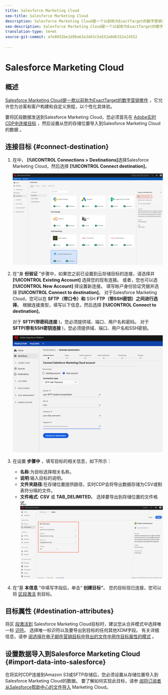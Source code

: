```yaml
---
title: Salesforce Marketing Cloud
seo-title: Salesforce Marketing Cloud
description: Salesforce Marketing Cloud是一个以前称为ExactTarget的数字营销套件，它允许您为访客和客户构建和自定义旅程，以个性化其体验。
seo-description: Salesforce Marketing Cloud是一个以前称为ExactTarget的数字营销套件，它允许您为访客和客户构建和自定义旅程，以个性化其体验。
translation-type: tm+mt
source-git-commit: afe8032be1d96a63a3d43c5a552a0d6152e14552

---
```



# Salesforce Marketing Cloud

## 概述

[Salesforce Marketing Cloud是一款以前称为ExactTarget的数字营销套件](https://www.salesforce.com/products/marketing-cloud/email-marketing/) ，它允许您为访客和客户构建和自定义旅程，以个性化其体验。

要将区段数据发送到Salesforce Marketing Cloud，您必须首先在 [Adobe实时CDP中连接目标](#connect-destination) ，然后设置从您的存储位置导入到Salesforce Marketing Cloud的数据 [](#import-data-into-salesforce) 。

## 连接目标 {#connect-destination}

1. 在中， **[!UICONTROL Connections > Destinations]**&#x200B;选择Salesforce Marketing Cloud，然后选择 **[!UICONTROL Connect destination]**。

   ![连接到Salesforce](/help/rtcdp/destinations/assets/connect-salesforce.png)

1. 在“身 **份验证** ”步骤中，如果您之前已设置到云存储目标的连接，请选择并 **[!UICONTROL Existing Account]** 选择您的现有连接。 或者，您也可以选 **[!UICONTROL New Account]** 择设置新连接。 填写帐户身份验证凭据并选择 **[!UICONTROL Connect to destination]**。 对于Salesforce Marketing Cloud，您可以在 **SFTP（带口令）和** SSH **FTP（带SSH密钥）之间进行选择**。 根据连接类型，填写以下信息，然后选择 **[!UICONTROL Connect to destination]**。

   对于 **SFTP(带密码连接** )，您必须提供域、端口、用户名和密码。
对于 **SFTP(带有SSH密钥连接** )，您必须提供域、端口、用户名和SSH密钥。

   ![填写Salesforce信息](/help/rtcdp/destinations/assets/salesforce-authenticate.png)

1. 在设置 **步骤中** ，填写目标的相关信息，如下所示：
   * **名称**:为目标选择相关名称。
   * **说明**:输入目标的说明。
   * **文件夹路径**:在存储位置提供路径，实时CDP会将导出数据存储为CSV或制表符分隔的文件。
   * **文件格式**: **CSV** 或 **TAB_DELIMITED**。 选择要导出到存储位置的文件格式。
   ![Salesforce基本信息](/help/rtcdp/destinations/assets/salesforce-basic-information.png)

1. 在“基 **本信息** ”中填写字段后，单击“ **创建目标”**。 您的目标现已连接，您可以将 [区段激活](/help/rtcdp/destinations/activate-destinations.md) 到目标。

## 目标属性 {#destination-attributes}

将区 [段激活到](/help/rtcdp/destinations/activate-destinations.md) Salesforce Marketing Cloud目标时，建议您从合并模式中选择唯一标 [识符](https://www.adobe.io/apis/experienceplatform/home/profile-identity-segmentation/profile-identity-segmentation-services.html#!api-specification/markdown/narrative/technical_overview/unified_profile_architectural_overview/unified_profile_architectural_overview.md)。 选择唯一标识符以及要导出到目标的任何其他XDM字段。 有关详细信息，请参 [阅选择在电子邮件营销目标中导出的文件中用作目标属性的模式](/help/rtcdp/destinations/email-marketing-destinations.md#destination-attributes) 。

## 设置数据导入到Salesforce Marketing Cloud {#import-data-into-salesforce}

在将实时CDP连接到Amazon S3或SFTP存储后，您必须设置从存储位置导入到Salesforce Marketing Cloud的数据。 要了解如何实现此目标，请参 [阅将订阅者从Salesforce帮助中心的文件导入](https://help.salesforce.com/articleView?id=mc_es_import_subscribers_from_file.htm&type=5) Marketing Cloud。